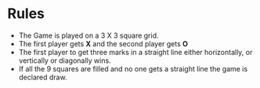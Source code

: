 # Rules
* The Game is played on a 3 X 3 square grid.
* The first player gets **X** and the second player gets **O**
* The first player to get three marks in a straight line either horizontally, or vertically or diagonally wins.
* If all the 9 squares are filled and no one gets a straight line the game is declared draw.
